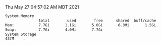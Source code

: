 Thu May 27 04:57:02 AM MDT 2021
```bash
System Memory
               total        used        free      shared  buff/cache   available
Mem:           7.7Gi       1.1Gi       5.0Gi       6.0Mi       1.5Gi       6.3Gi
Swap:          7.7Gi       4.0Mi       7.7Gi
System Storage
437M	.
```
```bash
